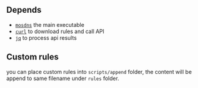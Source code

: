 ## Depends

- [`mosdns`](https://github.com/IrineSistiana/mosdns) the main executable
- [`curl`](https://curl.se/) to download rules and call API
- [`jq`](https://jqlang.github.io/jq/) to process api results


## Custom rules

you can place custom rules into `scripts/append` folder, the content will be append to same filename under `rules` folder.

